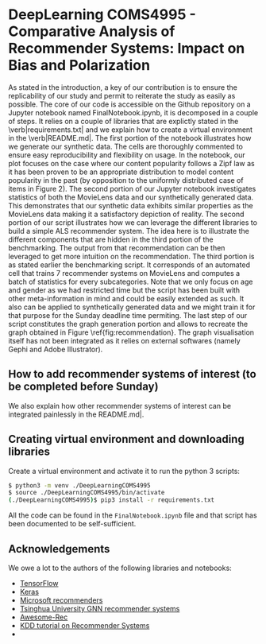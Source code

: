 #  DeepLearning COMS4995 - Comparative Analysis of Recommender Systems: Impact on Bias and Polarization

As stated in the introduction, a key of our contribution is to ensure the replicability of our study and permit to reiterate the study as easily as possible. The core of our code is accessible on the Github repository on a Jupyter notebook named FinalNotebook.ipynb, it is decomposed in a couple of steps. It relies on a couple of libraries that are explictly stated in the \verb|requirements.txt| and we explain how to create a virtual environment in the \verb|README.md|. The first portion of the notebook illustrates how we generate our synthetic data. The cells are thoroughly commented to ensure easy reproducibility and flexibility on usage. In the notebook, our plot focuses on the case where our content popularity follows a Zipf law as it has been proven to be an appropriate distribution to model content popularity in the past (by opposition to the uniformly distributed case of items in Figure 2). The second portion of our Jupyter notebook investigates statistics of both the MovieLens data and our synthetically generated data. This demonstrates that our synthetic data exhibits similar properties as the MovieLens data making it a satisfactory depiction of reality. The second portion of our script illustrates how we can leverage the different libraries to build a simple ALS recommender system. The idea here is to illustrate the different components that are hidden in the third portion of the benchmarking. The output from that recommendation can be then leveraged to get more intuition on the recommendation. The third portion is as stated earlier the benchmarking script. It corresponds of an automated cell that trains 7 recommender systems on MovieLens and computes a batch of statistics for every subcategories. Note that we only focus on age and gender as we had restricted time but the script has been built with other meta-information in mind and could be easily extended as such. It also can be applied to synthetically generated data and we might train it for that purpose for the Sunday deadline time permiting. The last step of our script constitutes the graph generation portion and allows to recreate the graph obtained in Figure \ref{fig:recommendation}. The graph visualisation itself has not been integrated as it relies on external softwares (namely Gephi and Adobe Illustrator).  

## How to add recommender systems of interest (to be completed before Sunday)

We also explain how other recommender systems of interest can be integrated painlessly in the README.md|.

## Creating virtual environment and downloading libraries

Create a virtual environment and activate it to run the python 3 scripts:
```bash
$ python3 -m venv ./DeepLearningCOMS4995
$ source ./DeepLearningCOMS4995/bin/activate
(./DeepLearningCOMS4995)$ pip3 install -r requirements.txt
```
All the code can be found in the ``FinalNotebook.ipynb`` file and that script has been documented to be self-sufficient. 

## Acknowledgements
We owe a lot to the authors of the following libraries and notebooks:
- [TensorFlow](https://www.tensorflow.org/)
- [Keras](https://keras.io/)
- [Microsoft recommenders](https://github.com/microsoft/recommenders/)
- [Tsinghua University GNN recommender systems](https://github.com/tsinghua-fib-lab/GNN-Recommender-Systems)
- [Awesome-Rec](https://github.com/RUCAIBox/Awesome-RSPapers)
- [KDD tutorial on Recommender Systems](https://sites.google.com/view/kdd20-marketplace-autorecsys/)
- 